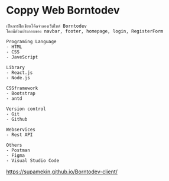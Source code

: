 # Coppy Web Borntodev
    เป็นการฝึกเขียนโค้ดจำลองเว็บไซต์ Borntodev 
    โดยมีส่วนประกอบของ navbar, footer, homepage, login, RegisterForm 
    
    Programing Language 
    - HTML
    - CSS
    - JaveScript

    Library 
    - React.js
    - Node.js
    
    CSSframework
    - Bootstrap
    - antd

    Version control
    - Git
    - Github

    Webservices
    - Rest API

    Others
    - Postman
    - Figma 
    - Visual Studio Code 
    
https://supamekin.github.io/Borntodev-client/
